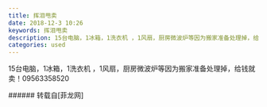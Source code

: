 ```yaml
---
title: 挥泪甩卖
date: 2018-12-3 10:26
keywords: 挥泪甩卖
description: 15台电脑，1冰箱，1洗衣机 ，1风扇，厨房微波炉等因为搬家准备处理掉，给钱就卖！09563358520
categories: used
---
```

<td class="t_f" id="postmessage_2396802">

15台电脑，1冰箱，1洗衣机 ，1风扇，厨房微波炉等因为搬家准备处理掉，给钱就卖！09563358520<br/>
</td>
###### 转载自[菲龙网]